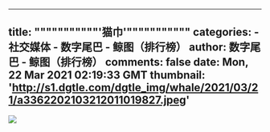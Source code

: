
---
title: """""""""""'猫巾'"""""""""""
categories: 
    - 社交媒体
    - 数字尾巴 - 鲸图（排行榜）
author: 数字尾巴 - 鲸图（排行榜）
comments: false
date: Mon, 22 Mar 2021 02:19:33 GMT
thumbnail: 'http://s1.dgtle.com/dgtle_img/whale/2021/03/21/a3362202103212011019827.jpeg'
---

<div>   
<img src="http://s1.dgtle.com/dgtle_img/whale/2021/03/21/a3362202103212011019827.jpeg" referrerpolicy="no-referrer">  
</div>
            